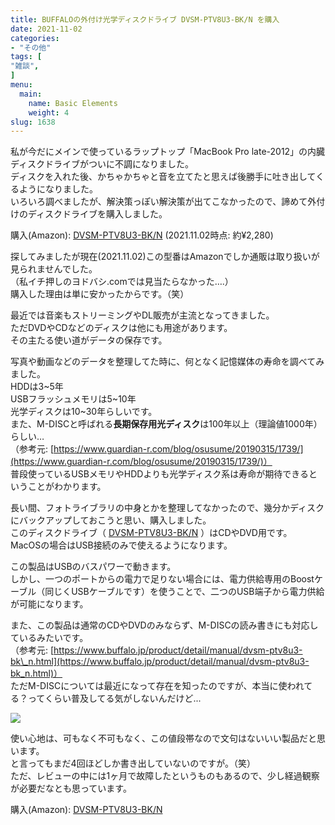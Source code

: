 ```yaml
---
title: BUFFALOの外付け光学ディスクドライブ DVSM-PTV8U3-BK/N を購入
date: 2021-11-02
categories:
- "その他"
tags: [
"雑談",
]
menu:
  main:
    name: Basic Elements
    weight: 4
slug: 1638 
---
```


私が今だにメインで使っているラップトップ「MacBook Pro late-2012」の内臓ディスクドライブがついに不調になりました。  
ディスクを入れた後、かちゃかちゃと音を立てたと思えば後勝手に吐き出してくるようになりました。  
いろいろ調べましたが、解決策っぽい解決策が出てこなかったので、諦めて外付けのディスクドライブを購入しました。

購入(Amazon): [DVSM-PTV8U3-BK/N](https://amzn.to/3jZPhW3) (2021.11.02時点: 約¥2,280)

探してみましたが現在(2021.11.02)この型番はAmazonでしか通販は取り扱いが見られませんでした。  
（私イチ押しのヨドバシ.comでは見当たらなかった….）  
購入した理由は単に安かったからです。（笑）

最近では音楽もストリーミングやDL販売が主流となってきました。  
ただDVDやCDなどのディスクは他にも用途があります。  
その主たる使い道がデータの保存です。

写真や動画などのデータを整理してた時に、何となく記憶媒体の寿命を調べてみました。  
HDDは3~5年  
USBフラッシュメモリは5~10年  
光学ディスクは10~30年らしいです。  
また、M-DISCと呼ばれる**長期保存用光ディスク**は100年以上（理論値1000年）らしい…  
（参考元: [https://www.guardian-r.com/blog/osusume/20190315/1739/](https://www.guardian-r.com/blog/osusume/20190315/1739/)）  
普段使っているUSBメモリやHDDよりも光学ディスク系は寿命が期待できるということがわかります。

長い間、フォトライブラリの中身とかを整理してなかったので、幾分かディスクにバックアップしておこうと思い、購入しました。  
このディスクドライブ（ [DVSM-PTV8U3-BK/N](https://amzn.to/3jZPhW3) ）はCDやDVD用です。  
MacOSの場合はUSB接続のみで使えるようになります。

この製品はUSBのバスパワーで動きます。  
しかし、一つのポートからの電力で足りない場合には、電力供給専用のBoostケーブル（同じくUSBケーブルです）を使うことで、二つのUSB端子から電力供給が可能になります。

また、この製品は通常のCDやDVDのみならず、M-DISCの読み書きにも対応しているみたいです。  
（参考元: [https://www.buffalo.jp/product/detail/manual/dvsm-ptv8u3-bk\_n.html](https://www.buffalo.jp/product/detail/manual/dvsm-ptv8u3-bk_n.html)）  
ただM-DISCについては最近になって存在を知ったのですが、本当に使われてる？ってくらい普及してる気がしないんだけど...

![](https://lh3.googleusercontent.com/pw/AM-JKLWc1ZaoWFMNNhEW5WwlpQIreuty92itN-I_pk43SoJQVS66ZrDr7j4a4az8Gy-J49wNL_wmTXmCv79Sqd_zShzd-LQhwYmNCE_U4xnoJrwFQEtEG4NVyRbEKbkGglEb7lwIbaR-7LaDenphNs0lrhq9=w1324-h792-no?authuser=0)

使い心地は、可もなく不可もなく、この値段帯なので文句はないいい製品だと思います。  
と言ってもまだ4回ほどしか書き出していないのですが。（笑）  
ただ、レビューの中には1ヶ月で故障したというものもあるので、少し経過観察が必要だなとも思っています。

購入(Amazon): [DVSM-PTV8U3-BK/N](https://amzn.to/3jZPhW3)
